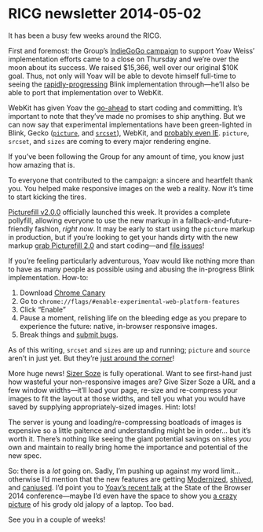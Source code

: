 # RICG newsletter 2014-05-02

It has been a busy few weeks around the RICG.

First and foremost: the Group’s [IndieGoGo campaign](https://www.indiegogo.com/projects/picture-element-implementation-in-blink) to support Yoav Weiss’ implementation efforts came to a close on Thursday and we’re over the moon about its success. We raised $15,366, well over our original $10K goal. Thus, not only will Yoav will be able to devote himself full-time to seeing the [rapidly-progressing](https://www.indiegogo.com/projects/picture-element-implementation-in-blink#activity) Blink implementation through—he’ll also be able to port that implementation over to WebKit.

WebKit has given Yoav the [go-ahead](https://lists.webkit.org/pipermail/webkit-dev/2014-March/026401.html) to start coding and committing. It’s important to note that they’ve made no promises to ship anything. But we can now say that experimental implementations have been green-lighted in Blink, Gecko ([`picture`](https://bugzilla.mozilla.org/show_bug.cgi?id=picture), and [`srcset`](https://bugzilla.mozilla.org/show_bug.cgi?id=srcset)), WebKit, and [probably even IE](http://status.modern.ie/pictureelement). `picture`, `srcset`, and `sizes` are coming to every major rendering engine.

If you’ve been following the Group for any amount of time, you know just how amazing that is.

To everyone that contributed to the campaign: a sincere and heartfelt thank you. You helped make responsive images on the web a reality. Now it’s time to start kicking the tires.

[Picturefill v2.0.0](http://scottjehl.github.io/picturefill/) officially launched this week. It provides a complete pollyfill, allowing everyone to use the new markup in a fallback-and-future-friendly fashion, *right now*. It may be early to start using the `picture` markup in production, but if you’re looking to get your hands dirty with the new markup [grab Picturefill 2.0](http://scottjehl.github.io/picturefill/#download) and start coding—and [file issues](https://github.com/scottjehl/picturefill/issues)!

If you’re feeling particularly adventurous, Yoav would like nothing more than to have as many people as possible using and abusing the in-progress Blink implementation. How-to:

1. Download [Chrome Canary](https://www.google.com/intl/en/chrome/browser/canary.html)
2. Go to `chrome://flags/#enable-experimental-web-platform-features`
3. Click “Enable”
4. Pause a moment, relishing life on the bleeding edge as you prepare to experience the future: native, in-browser responsive images.
6. Break things and [submit bugs](http://new.crbug.com).

As of this writing, `srcset` and `sizes` are up and running; `picture` and `source` aren’t in just yet. But they’re [just around the corner](https://code.google.com/p/chromium/issues/detail?id=368830)!

More huge news! [Sizer Soze](http://sizersoze.org/) is fully operational. Want to see first-hand just how wasteful your non-responsive images are? Give Sizer Soze a URL and a few window widths—it’ll load your page, re-size and re-compress your images to fit the layout at those widths, and tell you what you would have saved by supplying appropriately-sized images. Hint: lots!

The server is young and loading/re-compressing boatloads of images is expensive so a little paitence and understanding might be in order… but it’s worth it. There’s nothing like seeing the giant potential savings on sites *you* own and maintain to really bring home the importance and potential of the new spec.

So: there is a *lot* going on. Sadly, I’m pushing up against my word limit... otherwise I’d mention that the new features are getting [Modern](https://github.com/Modernizr/Modernizr/pull/1305)[ized](https://github.com/Modernizr/Modernizr/pull/1302), [shived](https://github.com/aFarkas/html5shiv/issues/150), and [caniused](https://github.com/Fyrd/caniuse/pull/518). I’d point you to [Yoav’s recent talk](http://vimeo.com/93347500) at the State of the Browser 2014 conference—maybe I’d even have the space to show you [a crazy picture](https://twitter.com/AndyDavies/status/459982131562045440) of his grody old jalopy of a laptop. Too bad.

See you in a couple of weeks!
